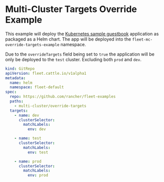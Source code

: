 # Multi-Cluster Targets Override Example

This example will deploy the [Kubernetes sample guestbook](https://github.com/kubernetes/examples/tree/master/guestbook/) application as
packaged as a Helm chart.
The app will be deployed into the `fleet-mc-override-targets-example` namespace.

Due to the `overrideTargets` field being set to `true` the application will be only be deployed to the `test` cluster. Excluding both `prod` and `dev`.

```yaml
kind: GitRepo
apiVersion: fleet.cattle.io/v1alpha1
metadata:
  name: helm
  namespace: fleet-default
spec:
  repo: https://github.com/rancher/fleet-examples
  paths:
    - multi-cluster/override-targets
  targets:
    - name: dev
      clusterSelector:
        matchLabels:
          env: dev

    - name: test
      clusterSelector:
        matchLabels:
          env: test

    - name: prod
      clusterSelector:
        matchLabels:
          env: prod
```
